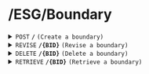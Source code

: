 # /ESG/Boundary
<details>
<summary><code>POST</code> <code><b>/</b></code> <code>(Create a boundary)</code></summary>

<br />


##### Headers
| key | values | description |
| --- | ------ | ----------- |
| --- | ------ | ----------- |
##### Body
| key     | required | data type      | description                                  |
| ------- | -------- | -------------- | -------------------------------------------- |
| Name    | true     | string         | the name of the boundary                     |
| Address | false    | string or null | the address of the boundary                  |
| Type    | true     | string         | the type of the boundary                     |
##### Responses
| http code    | content-type         | description                       |
| ------------ | -------------------- | --------------------------------- |
| `200`        | `application/json`   | the detail of the posted boundary |
| `400`        | `text/plain`         | `{ message: "client error"}`      |
| `500`        | `text/plain`         | `{ message: "server error"}`      |

</details>


<details>
<summary><code>REVISE</code> <code><b>/{BID}</b></code> <code>(Revise a boundary)</code></summary>

<br />

##### Headers
| key | values | description |
| --- | ------ | ----------- |
| --- | ------ | ----------- |
##### Path Parameters
| key     | required | data type      | description                     |
| ------- | -------- | -------------- | ------------------------------- |
| BID     | true     | string         | id of the boundary              |
##### Body
| key     | required | data type      | description                     |
| ------- | -------- | -------------- | ------------------------------- |
| Address | true     | string or null | the new address of the boundary |
##### Responses
| http code    | content-type       | description                        |
| ------------ | ------------------ | ---------------------------------- |
| `200`        | `application/json` | the detail of the revised boundary |
| `400`        | `text/plain`       | `{ message: "client error"}`       |
| `500`        | `text/plain`       | `{ message: "server error"}`       |

</details>

<details>
<summary><code>DELETE</code> <code><b>/{BID}</b></code> <code>(Delete a boundary)</code></summary>

<br />

##### Headers
| key | values | description |
| --- | ------ | ----------- |
| --- | ------ | ----------- |
##### Path Parameters
| key | required | data type | description        |
| --- | -------- | --------- | ------------------ |
| BID | true     | string    | id of the boundary |
##### Responses
| http code    | content-type       | description                        |
| ------------ | -------------------| ---------------------------------- |
| `200`        | `application/json` | `{ message: "success"}`            |
| `400`        | `text/plain`       | `{ message: "client error"}`       |
| `500`        | `text/plain`       | `{ message: "server error"}`       |

</details>

<details>
<summary><code>RETRIEVE</code> <code><b>/{BID}</b></code> <code>(Retrieve a boundary)</code></summary>

<br />

##### Headers
| key | values | description |
| --- | ------ | ----------- |
| --- | ------ | ----------- |
##### Path Parameters
| key | required | data type | description        |
| --- | -------- | --------- | ------------------ |
| BID | true     | string    | id of the boundary |
##### Responses
| http code    | content-type       | description                          |
| ------------ | ------------------ | ------------------------------------ |
| `200`        | `application/json` | the detail of the retrieved boundary |
| `401`        | `text/plain`       | `{"Not Found"}`                      |
| `400`        | `text/plain`       | `{ message: "client error"}`         |
| `500`        | `text/plain`       | `{ message: "server error"}`         |

</details>
